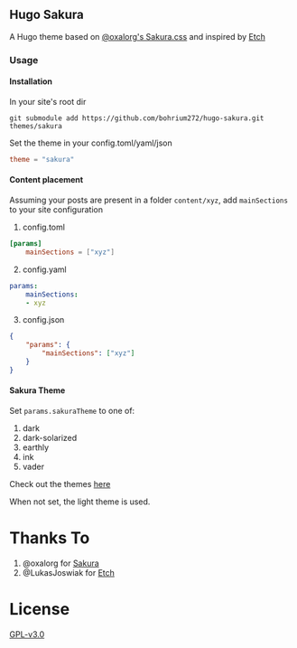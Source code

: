 Hugo Sakura
---

A Hugo theme based on [@oxalorg's Sakura.css](https://github.com/oxalorg/sakura) and inspired by [Etch](https://github.com/LukasJoswiak/etch)

### Usage

#### Installation
In your site's root dir

``` shell
git submodule add https://github.com/bohrium272/hugo-sakura.git themes/sakura
```

Set the theme in your config.toml/yaml/json

``` toml
theme = "sakura"
```

#### Content placement
Assuming your posts are present in a folder `content/xyz`, add `mainSections` to your site configuration

1. config.toml
```toml
[params]
    mainSections = ["xyz"]
```

2. config.yaml

```yaml
params:
    mainSections:
    - xyz
```

3. config.json

```json
{
    "params": {
        "mainSections": ["xyz"]
    }
}
```

#### Sakura Theme
Set `params.sakuraTheme` to one of:
1. dark
2. dark-solarized
3. earthly
4. ink
5. vader

Check out the themes [here](https://oxal.org/projects/sakura/demo/)

When not set, the light theme is used.

# Thanks To

1. @oxalorg for [Sakura](https://github.com/oxalorg/sakura)
2. @LukasJoswiak for [Etch](https://github.com/LukasJoswiak/etch)

# License

[GPL-v3.0](https://github.com/bohrium272/hugo-sakura/blob/master/LICENSE)

